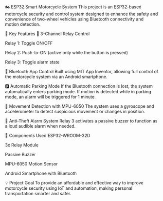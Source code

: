 🏍️ ESP32 Smart Motorcycle System
This project is an ESP32-based motorcycle security and control system designed to enhance the safety and convenience of two-wheel vehicles using Bluetooth connectivity and motion detection.

🔧 Key Features
🔌 3-Channel Relay Control

Relay 1: Toggle ON/OFF

Relay 2: Push-to-ON (active only while the button is pressed)

Relay 3: Toggle alarm state

📱 Bluetooth App Control
Built using MIT App Inventor, allowing full control of the motorcycle system via an Android smartphone.

🅿️ Automatic Parking Mode
If the Bluetooth connection is lost, the system automatically enters parking mode. If motion is detected while in parking mode, an alarm will be triggered for 1 minute.

🧠 Movement Detection with MPU-6050
The system uses a gyroscope and accelerometer to detect suspicious movement or changes in position.

🔔 Anti-Theft Alarm System
Relay 3 activates a passive buzzer to function as a loud audible alarm when needed.

🧰 Components Used
ESP32-WROOM-32D

3x Relay Module

Passive Buzzer

MPU-6050 Motion Sensor

Android Smartphone with Bluetooth

💡 Project Goal
To provide an affordable and effective way to improve motorcycle security using IoT and automation, making personal transportation smarter and safer.
